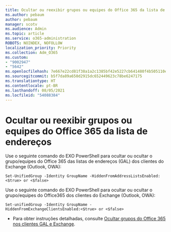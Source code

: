 ```yaml
---
title: Ocultar ou reexibir grupos ou equipes do Office 365 da lista de endereços
ms.author: pebaum
author: pebaum
manager: scotv
ms.audience: Admin
ms.topic: article
ms.service: o365-administration
ROBOTS: NOINDEX, NOFOLLOW
localization_priority: Priority
ms.collection: Adm_O365
ms.custom:
- "9002947"
- "5642"
ms.openlocfilehash: 7e667e22cd81f38a1a2c1385bf42e5227cb641480f4b505110ee7349a13f13a1
ms.sourcegitcommit: b5f7da89a650d2915dc652449623c78be6247175
ms.translationtype: HT
ms.contentlocale: pt-BR
ms.lasthandoff: 08/05/2021
ms.locfileid: "54088384"
---
```

# <a name="hide-or-un-hide-office-365-groups-or-teams-from-address-list"></a>Ocultar ou reexibir grupos ou equipes do Office 365 da lista de endereços

Use o seguinte comando do EXO PowerShell para ocultar ou ocultar o grupo/equipes do Office 365 das listas de endereços (GAL) dos clientes do Exchange (Outlook, OWA):

`
    Set-UnifiedGroup -Identity GroupName -HiddenFromAddressListsEnabled:<$true> or <$false>
`

Use o seguinte comando do EXO PowerShell para ocultar ou ocultar o grupo/equipes do Office365 dos clientes do Exchange (Outlook, OWA):

`
    Set-unifiedGroup -Identity GroupName -HiddenFromExchangeClientsEnabled:<$true> or <$false>
`

- Para obter instruções detalhadas, consulte [Ocultar grupos do Office 365 nos clientes GAL e Exchange](https://docs.microsoft.com/schooldatasync/hide-office-365-groups-from-the-gal).
